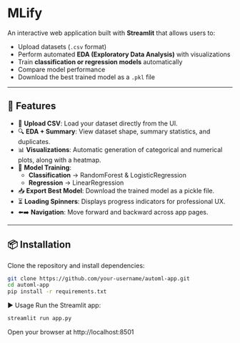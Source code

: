 # MLify

An interactive web application built with **Streamlit** that allows users to:
- Upload datasets (`.csv` format)
- Perform automated **EDA (Exploratory Data Analysis)** with visualizations
- Train **classification or regression models** automatically
- Compare model performance
- Download the best trained model as a `.pkl` file

---

## 🚀 Features

- 📂 **Upload CSV**: Load your dataset directly from the UI.  
- 🔍 **EDA + Summary**: View dataset shape, summary statistics, and duplicates.  
- 📊 **Visualizations**: Automatic generation of categorical and numerical plots, along with a heatmap.  
- 🤖 **Model Training**:  
  - **Classification** → RandomForest & LogisticRegression  
  - **Regression** → LinearRegression  
- 📥 **Export Best Model**: Download the trained model as a pickle file.  
- ⏳ **Loading Spinners**: Displays progress indicators for professional UX.  
- ⬅️➡️ **Navigation**: Move forward and backward across app pages.

---

## 📦 Installation

Clone the repository and install dependencies:

```bash
git clone https://github.com/your-username/automl-app.git
cd automl-app
pip install -r requirements.txt
```
▶️ Usage
Run the Streamlit app:
```bash
streamlit run app.py
```
Open your browser at http://localhost:8501
